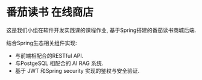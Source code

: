 # 番茄读书 在线商店

这是我们小组在软件开发实践课的课程作业, 基于Spring搭建的番茄读书商城后端.

结合Spring生态相关组件实现:
- 与前端相配合的RESTful API.
- 与PostgeSQL 相配合的 AI RAG 系统.
- 基于 JWT 和Spring security 实现的鉴权与安全验证.
